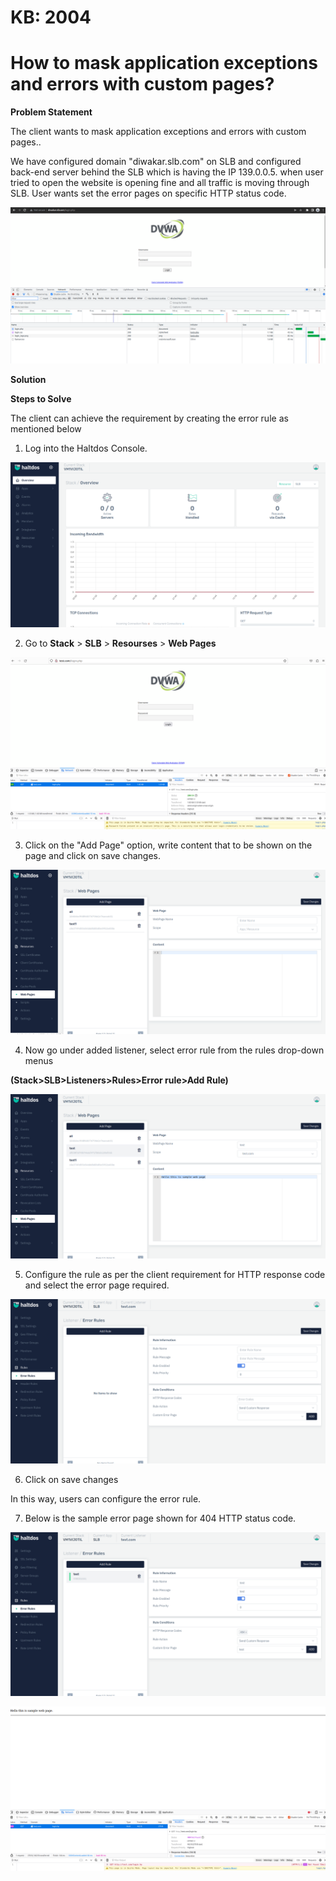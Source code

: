 # KB: 2004

# How to mask application exceptions and errors with custom pages?

**Problem Statement**

The client wants to mask application exceptions and errors with custom pages..

We have configured domain "diwakar.slb.com" on SLB and configured back-end server behind the SLB which is having the IP 139.0.0.5. when user tried to open the website is opening fine and all traffic is moving through SLB. User wants set the error pages on specific HTTP status code.

![](/img/adc/kb/adc5.1.png)

**Solution**

**Steps to Solve**

The client can achieve the requirement by creating the error rule as mentioned below

1. Log into the Haltdos Console.

![](/img/adc/kb/v2/overview_kb_2004_1.png)

2. Go to **Stack** > **SLB** > **Resourses** > **Web Pages**

![](/img/adc/kb/v2/browser_kb_2004_2.png)

3. Click on the "Add Page" option, write content that to be shown on the page and click on save changes.

![](/img/adc/kb/v2/web_kb_2004_3.png)

4. Now go under added listener, select error rule from the rules drop-down menus

**(Stack>SLB>Listeners>Rules>Error rule>Add Rule)**

![](/img/adc/kb/v2/web_kb_2004_4.png)

5. Configure the rule as per the client requirement for HTTP response code and select the error page required.

![](/img/adc/kb/v2/error_kb_2004_5.png)

6. Click on save changes

In this way, users can configure the error rule.

7. Below is the sample error page shown for 404 HTTP status code.

![](/img/adc/kb/v2/error_kb_2004_6.png)

![](/img/adc/kb/v2/browser_kb_2004_7.png)